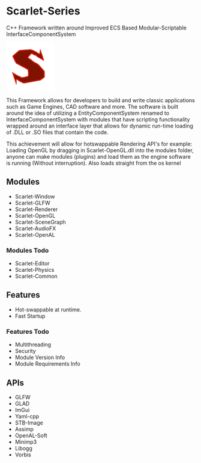 # Scarlet-Series
C++ Framework written around Improved ECS Based Modular-Scriptable InterfaceComponentSystem

![Scarlet](/Scarlet-Resources/Scarlet.png?raw=true "Scarlet")

This Framework allows for developers to build and write classic applications such as Game Engines, CAD software and more.
The software is built around the idea of utilizing a EntityComponentSystem renamed to InterfaceComponentSystem
with modules that have scripting functionality wrapped around an interface layer that allows for dynamic run-time loading of
.DLL or .SO files that contain the code.

This achievement will allow for hotswappable Rendering API's for example: Loading OpenGL by dragging in Scarlet-OpenGL.dll into the modules folder,
anyone can make modules (plugins) and load them as the engine software is running (Without interruption). Also loads straight from the os kernel

## Modules
* Scarlet-Window
* Scarlet-GLFW
* Scarlet-Renderer
* Scarlet-OpenGL
* Scarlet-SceneGraph
* Scarlet-AudioFX
* Scarlet-OpenAL

### Modules Todo
* Scarlet-Editor
* Scarlet-Physics
* Scarlet-Common

## Features
* Hot-swappable at runtime.
* Fast Startup

### Features Todo
* Multithreading
* Security
* Module Version Info
* Module Requirements Info

## APIs
* GLFW
* GLAD
* ImGui
* Yaml-cpp
* STB-Image
* Assimp
* OpenAL-Soft
* Minimp3
* Libogg 
* Vorbis
